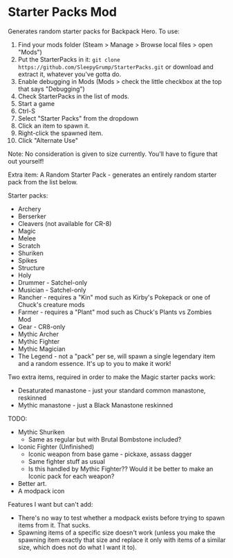 # Starter Packs Mod

Generates random starter packs for Backpack Hero. To use:

1. Find your mods folder (Steam > Manage > Browse local files > open "Mods")
1. Put the StarterPacks in it: `git clone https://github.com/SleepyGrump/StarterPacks.git` or download and extract it, whatever you've gotta do.
2. Enable debugging in Mods (Mods > check the little checkbox at the top that says "Debugging")
3. Check StarterPacks in the list of mods.
3. Start a game
4. Ctrl-S
5. Select "Starter Packs" from the dropdown
6. Click an item to spawn it.
7. Right-click the spawned item.
8. Click "Alternate Use"

Note: No consideration is given to size currently. You'll have to figure that out yourself!

Extra item: A Random Starter Pack - generates an entirely random starter pack from the list below.

Starter packs:

- Archery
- Berserker
- Cleavers (not available for CR-8)
- Magic
- Melee
- Scratch
- Shuriken
- Spikes
- Structure
- Holy
- Drummer - Satchel-only
- Musician - Satchel-only
- Rancher - requires a "Kin" mod such as Kirby's Pokepack or one of Chuck's creature mods
- Farmer - requires a "Plant" mod such as Chuck's Plants vs Zombies Mod
- Gear - CR8-only
- Mythic Archer
- Mythic Fighter
- Mythic Magician
- The Legend - not a "pack" per se, will spawn a single legendary item and a random essence. It's up to you to make it work!

Two extra items, required in order to make the Magic starter packs work:

- Desaturated manastone - just your standard common manastone, reskinned
- Mythic manastone - just a Black Manastone reskinned

TODO:

- Mythic Shuriken
  - Same as regular but with Brutal Bombstone included?
- Iconic Fighter (Unfinished)
  - Iconic weapon from base game - pickaxe, assass dagger
  - Same fighter stuff as usual
  - Is this handled by Mythic Fighter?? Would it be better to make an Iconic pack for each weapon?
- Better art.
- A modpack icon

Features I want but can't add:

- There's no way to test whether a modpack exists before trying to spawn items from it. That sucks.
- Spawning items of a specific size doesn't work (unless you make the spawning item exactly that size and replace it only with items of a similar size, which does not do what I want it to).
